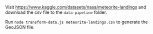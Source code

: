 Visit https://www.kaggle.com/datasets/nasa/meteorite-landings and download the csv file to the `data-pipeline` folder.

Run `node transform-data.js meteorite-landings.csv` to generate the GeoJSON file.

